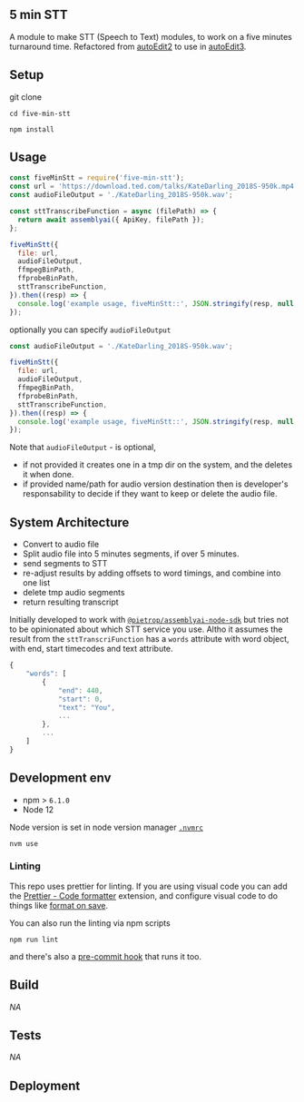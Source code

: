 ## 5 min STT

<!-- _One liner + link to confluence page_
_Screenshot of UI - optional_ -->

A module to make STT (Speech to Text) modules, to work on a five minutes turnaround time. Refactored from [autoEdit2](https://opennewslabs.github.io/autoEdit_2/) to use in [autoEdit3](https://www.autoedit.io/).

## Setup

<!-- _stack - optional_
_How to build and run the code/app_ -->

git clone

```
cd five-min-stt
```

```
npm install
```

## Usage

```js
const fiveMinStt = require('five-min-stt');
const url = 'https://download.ted.com/talks/KateDarling_2018S-950k.mp4';
const audioFileOutput = './KateDarling_2018S-950k.wav';

const sttTranscribeFunction = async (filePath) => {
  return await assemblyai({ ApiKey, filePath });
};

fiveMinStt({
  file: url,
  audioFileOutput,
  ffmpegBinPath,
  ffprobeBinPath,
  sttTranscribeFunction,
}).then((resp) => {
  console.log('example usage, fiveMinStt::', JSON.stringify(resp, null, 2));
});
```

optionally you can specify `audioFileOutput`

```js
const audioFileOutput = './KateDarling_2018S-950k.wav';

fiveMinStt({
  file: url,
  audioFileOutput,
  ffmpegBinPath,
  ffprobeBinPath,
  sttTranscribeFunction,
}).then((resp) => {
  console.log('example usage, fiveMinStt::', JSON.stringify(resp, null, 2));
});
```

Note that `audioFileOutput` - is optional,

- if not provided it creates one in a tmp dir on the system, and the deletes it when done.
- if provided name/path for audio version destination then is developer's responsability to decide if they want to keep or delete the audio file.

## System Architecture

<!-- _High level overview of system architecture_ -->

- Convert to audio file
- Split audio file into 5 minutes segments, if over 5 minutes.
- send segments to STT
- re-adjust results by adding offsets to word timings, and combine into one list
- delete tmp audio segments
- return resulting transcript

Initially developed to work with [`@pietrop/assemblyai-node-sdk`](https://github.com/pietrop/assemblyai-node-sdk) but tries not to be opinionated about which STT service you use. Altho it assumes the result from the `sttTranscriFunction` has a `words` attribute with word object, with end, start timecodes and text attribute.

```js
{
    "words": [
        {
            "end": 440,
            "start": 0,
            "text": "You",
            ...
        },
        ...
    ]
}
```

<!-- ## Documentation

There's a [docs](./docs) folder in this repository.

[docs/notes](./docs/notes) contains dev draft notes on various aspects of the project. This would generally be converted either into ADRs or guides when ready.

[docs/adr](./docs/adr) contains [Architecture Decision Record](https://github.com/joelparkerhenderson/architecture_decision_record).

> An architectural decision record (ADR) is a document that captures an important architectural decision made along with its context and consequences.

We are using [this template for ADR](https://gist.github.com/iaincollins/92923cc2c309c2751aea6f1b34b31d95) -->

## Development env

 <!-- _How to run the development environment_ -->

- npm > `6.1.0`
- Node 12

Node version is set in node version manager [`.nvmrc`](https://github.com/creationix/nvm#nvmrc)

```
nvm use
```

<!-- _Coding style convention ref optional, eg which linter to use_ -->

<!-- _Linting, github pre-push hook - optional_ -->

### Linting

This repo uses prettier for linting. If you are using visual code you can add the [Prettier - Code formatter](https://github.com/prettier/prettier-vscode) extension, and configure visual code to do things like [format on save](https://stackoverflow.com/questions/39494277/how-do-you-format-code-on-save-in-vs-code).

You can also run the linting via npm scripts

```
npm run lint
```

and there's also a [pre-commit hook](https://github.com/typicode/husky) that runs it too.

## Build

<!-- _How to run build_ -->

_NA_

## Tests

<!-- _How to carry out tests_ -->

_NA_

## Deployment

<!-- _How to deploy the code/app into test/staging/production_ -->

<!--
```
npm run publish:public
```
to publish to npm -->
